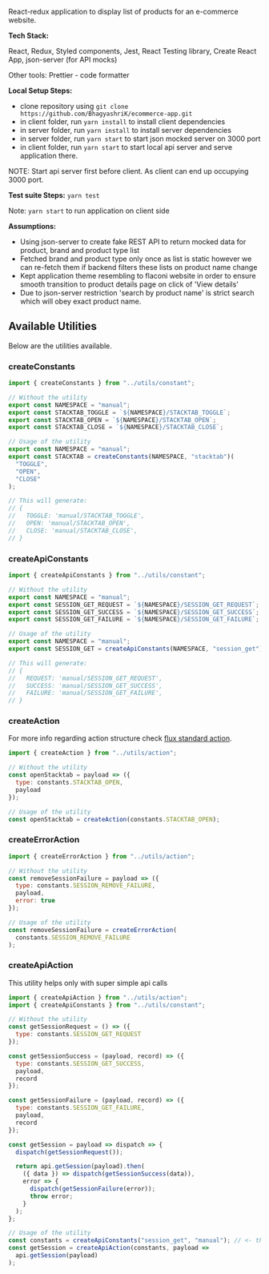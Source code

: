 React-redux application to display list of products for an e-commerce website.

**Tech Stack:**

React, Redux, Styled components, Jest, React Testing library, Create React App, json-server (for API mocks)

Other tools:
Prettier - code formatter

**Local Setup Steps:**

- clone repository using `git clone https://github.com/BhagyashriK/ecommerce-app.git`
- in client folder, run `yarn install` to install client dependencies
- in server folder, run `yarn install` to install server dependencies
- in server folder, run `yarn start` to start json mocked server on 3000 port
- in client folder, run `yarn start` to start local api server and serve application there.

NOTE: Start api server first before client. As client can end up occupying 3000 port.

**Test suite Steps:**
`yarn test`

Note: `yarn start` to run application on client side

**Assumptions:**

- Using json-server to create fake REST API to return mocked data for product, brand and product type list
- Fetched brand and product type only once as list is static however we can re-fetch them if backend filters these lists on product name change
- Kept application theme resembling to flaconi website in order to ensure smooth transition to product details page on click of 'View details'
- Due to json-server restriction 'search by product name' is strict search which will obey exact product name.

## Available Utilities

Below are the utilities available.

### createConstants

```js
import { createConstants } from "../utils/constant";

// Without the utility
export const NAMESPACE = "manual";
export const STACKTAB_TOGGLE = `${NAMESPACE}/STACKTAB_TOGGLE`;
export const STACKTAB_OPEN = `${NAMESPACE}/STACKTAB_OPEN`;
export const STACKTAB_CLOSE = `${NAMESPACE}/STACKTAB_CLOSE`;

// Usage of the utility
export const NAMESPACE = "manual";
export const STACKTAB = createConstants(NAMESPACE, "stacktab")(
  "TOGGLE",
  "OPEN",
  "CLOSE"
);

// This will generate:
// {
//   TOGGLE: 'manual/STACKTAB_TOGGLE',
//   OPEN: 'manual/STACKTAB_OPEN',
//   CLOSE: 'manual/STACKTAB_CLOSE',
// }
```

### createApiConstants

```js
import { createApiConstants } from "../utils/constant";

// Without the utility
export const NAMESPACE = "manual";
export const SESSION_GET_REQUEST = `${NAMESPACE}/SESSION_GET_REQUEST`;
export const SESSION_GET_SUCCESS = `${NAMESPACE}/SESSION_GET_SUCCESS`;
export const SESSION_GET_FAILURE = `${NAMESPACE}/SESSION_GET_FAILURE`;

// Usage of the utility
export const NAMESPACE = "manual";
export const SESSION_GET = createApiConstants(NAMESPACE, "session_get");

// This will generate:
// {
//   REQUEST: 'manual/SESSION_GET_REQUEST',
//   SUCCESS: 'manual/SESSION_GET_SUCCESS',
//   FAILURE: 'manual/SESSION_GET_FAILURE',
// }
```

### createAction

For more info regarding action structure check [flux standard action](https://github.com/acdlite/flux-standard-action).

```js
import { createAction } from "../utils/action";

// Without the utility
const openStacktab = payload => ({
  type: constants.STACKTAB_OPEN,
  payload
});

// Usage of the utility
const openStacktab = createAction(constants.STACKTAB_OPEN);
```

### createErrorAction

```js
import { createErrorAction } from "../utils/action";

// Without the utility
const removeSessionFailure = payload => ({
  type: constants.SESSION_REMOVE_FAILURE,
  payload,
  error: true
});

// Usage of the utility
const removeSessionFailure = createErrorAction(
  constants.SESSION_REMOVE_FAILURE
);
```

### createApiAction

This utility helps only with super simple api calls

```js
import { createApiAction } from "../utils/action";
import { createApiConstants } from "../utils/constant";

// Without the utility
const getSessionRequest = () => ({
  type: constants.SESSION_GET_REQUEST
});

const getSessionSuccess = (payload, record) => ({
  type: constants.SESSION_GET_SUCCESS,
  payload,
  record
});

const getSessionFailure = (payload, record) => ({
  type: constants.SESSION_GET_FAILURE,
  payload,
  record
});

const getSession = payload => dispatch => {
  dispatch(getSessionRequest());

  return api.getSession(payload).then(
    ({ data }) => dispatch(getSessionSuccess(data)),
    error => {
      dispatch(getSessionFailure(error));
      throw error;
    }
  );
};

// Usage of the utility
const constants = createApiConstants("session_get", "manual"); // <- this should be imported from constants file
const getSession = createApiAction(constants, payload =>
  api.getSession(payload)
);
```
